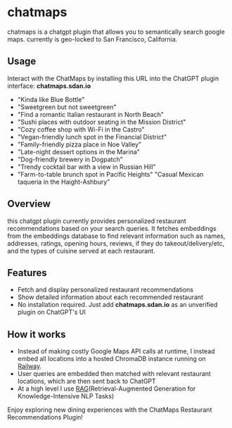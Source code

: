# chatmaps
chatmaps is a chatgpt plugin that allows you to semantically search google maps. currently is geo-locked to San Francisco, California.

## Usage
Interact with the ChatMaps by installing this URL into the ChatGPT plugin interface: **chatmaps.sdan.io**
- "Kinda like Blue Bottle"
- "Sweetgreen but not sweetgreen"
- "Find a romantic Italian restaurant in North Beach"
- "Sushi places with outdoor seating in the Mission District"
- "Cozy coffee shop with Wi-Fi in the Castro"
- "Vegan-friendly lunch spot in the Financial District"
- "Family-friendly pizza place in Noe Valley"
- "Late-night dessert options in the Marina"
- "Dog-friendly brewery in Dogpatch"
- "Trendy cocktail bar with a view in Russian Hill"
- "Farm-to-table brunch spot in Pacific Heights"
"Casual Mexican taqueria in the Haight-Ashbury"

## Overview
this chatgpt plugin currently provides personalized restaurant recommendations based on your search queries. It fetches embeddings from the embeddings database to find relevant information such as names, addresses, ratings, opening hours, reviews, if they do takeout/delivery/etc, and the types of cuisine served at each restaurant.

## Features
- Fetch and display personalized restaurant recommendations
- Show detailed information about each recommended restaurant
- No installation required. Just add **chatmaps.sdan.io** as an unverified plugin on ChatGPT's UI

## How it works
- Instead of making costly Google Maps API calls at runtime, I instead embed all locations into a hosted ChromaDB instance running on [Railway](https://railway.app). 
- User queries are embedded then matched with relevant restaurant locations, which are then sent back to ChatGPT
- At a high level I use [RAG](https://arxiv.org/abs/2005.11401?ref=mattboegner.com)(Retrieval-Augmented Generation for Knowledge-Intensive NLP Tasks)

Enjoy exploring new dining experiences with the ChatMaps Restaurant Recommendations Plugin!